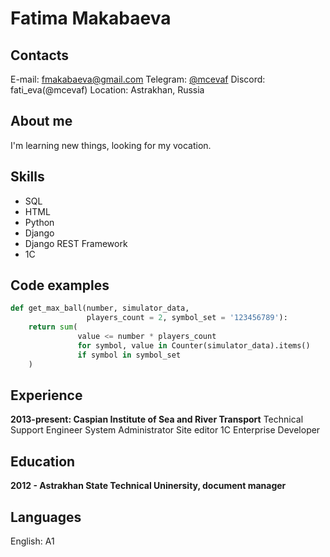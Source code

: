 # Fatima Makabaeva

## Contacts

E-mail: fmakabaeva@gmail.com
Telegram: [@mcevaf](https://t.me/mcevaf)
Discord: fati_eva(@mcevaf)
Location: Astrakhan, Russia

## About me
I'm learning new things, looking for my vocation.

## Skills

- SQL
- HTML
- Python
- Django 
- Django REST Framework
- 1C

## Code examples
```python
def get_max_ball(number, simulator_data,
                 players_count = 2, symbol_set = '123456789'):
    return sum(
               value <= number * players_count
               for symbol, value in Counter(simulator_data).items()
               if symbol in symbol_set
    )
```

## Experience

**2013-present: Caspian Institute of Sea and River Transport**
Technical Support Engineer
System Administrator
Site editor
1C Enterprise Developer

## Education

**2012 - Astrakhan State Technical Uninersity, document manager**

## Languages

English: A1
